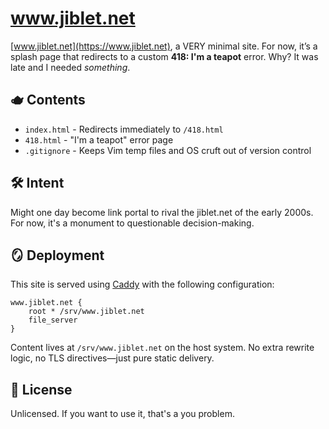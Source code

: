 # www.jiblet.net
[www.jiblet.net](https://www.jiblet.net), a VERY minimal site.
For now, it’s a splash page that redirects to a custom **418: I'm a teapot** error. Why? It was late and I needed *something*.

## 🫖 Contents
- `index.html` - Redirects immediately to `/418.html`
- `418.html` - "I'm a teapot" error page
- `.gitignore` - Keeps Vim temp files and OS cruft out of version control

## 🛠️ Intent
Might one day become link portal to rival the jiblet.net of the early 2000s.
For now, it's a monument to questionable decision-making.

## 🪞 Deployment

This site is served using [Caddy](https://caddyserver.com/) with the following configuration:

```caddyfile
www.jiblet.net {
    root * /srv/www.jiblet.net
    file_server
}
```

Content lives at `/srv/www.jiblet.net` on the host system. No extra rewrite logic, no TLS directives—just pure static delivery.

## 🧾 License
Unlicensed. If you want to use it, that's a you problem. 

